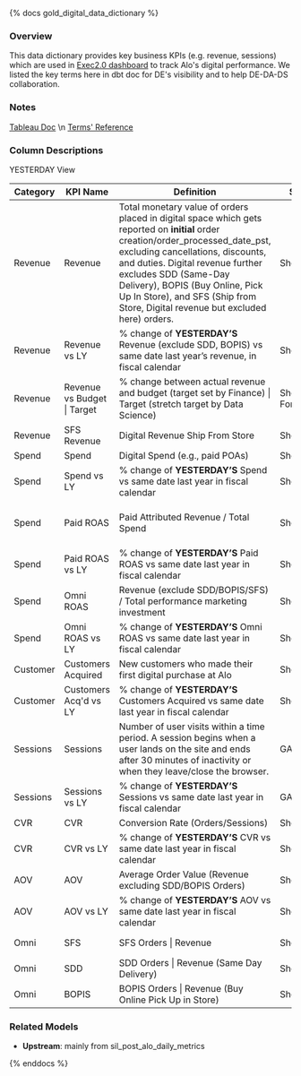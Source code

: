 {% docs gold_digital_data_dictionary %}

### Overview
This data dictionary provides key business KPIs (e.g. revenue, sessions) which are used in [Exec2.0 dashboard](https://10ay.online.tableau.com/#/site/alo/views/ExecDash2_0DateRangeTabDRAFT/Yesterday) to track Alo's digital performance. We listed the key terms here in dbt doc for DE's visibility and to help DE-DA-DS collaboration.

### Notes
[Tableau Doc](https://10ay.online.tableau.com/t/alo/views/DataDictionary/ExecutiveDashboardDataDictionary) \n
[Terms' Reference](https://alodigital.atlassian.net/wiki/spaces/AD/pages/1572044846/Dashboard+Metrics+Data+Dictionary+-+Alo+Yoga+WIP)


### Column Descriptions

YESTERDAY View

| Category | KPI Name | Definition | Source | Original Name | Table |
|---|---|---|---|---|---|
| Revenue | Revenue | Total monetary value of orders placed in digital space which gets reported on **initial** order creation/order_processed_date_pst, excluding cancellations, discounts, and duties. Digital revenue further excludes SDD (Same-Day Delivery), BOPIS (Buy Online, Pick Up In Store), and SFS (Ship from Store, Digital revenue but excluded here) orders. | Shopify | revenue_less_sfs | `sil_post_alo_daily_metrics` |
| Revenue | Revenue vs LY | % change of **YESTERDAY’S** Revenue (exclude SDD, BOPIS) vs same date last year’s revenue, in fiscal calendar | Shopify | revenue | `sil_post_alo_daily_metrics` |
| Revenue | Revenue vs Budget \| Target | % change between actual revenue and budget (target set by Finance) \| Target (stretch target by Data Science) | Shopify, Forecasting | target; stretch_target | `sil_post_alo_daily_metrics` |
| Revenue | SFS Revenue | Digital Revenue Ship From Store | Shopify | sfs_revenue | `sil_post_alo_daily_metrics` |
| Spend | Spend | Digital Spend (e.g., paid POAs) | Shopify | spend | `sil_post_alo_daily_metrics` |
| Spend | Spend vs LY | % change of **YESTERDAY’S** Spend vs same date last year in fiscal calendar | Shopify | spend | `sil_post_alo_daily_metrics` |
| Spend | Paid ROAS | Paid Attributed Revenue / Total Spend | Shopify | paid_roas | paid_revenue_adj from `silver.sil_ga4_last_click_performance_daily` and `silver.sil_post_channel_performance_daily_rollup` → later migrate to `sil_post_alo_daily_metrics` |
| Spend | Paid ROAS vs LY | % change of **YESTERDAY’S** Paid ROAS vs same date last year in fiscal calendar | Shopify | paid_roas | same as above |
| Spend | Omni ROAS | Revenue (exclude SDD/BOPIS/SFS) / Total performance marketing investment | Shopify | roas | `silver.sil_post_channel_performance_daily_rollup` |
| Spend | Omni ROAS vs LY | % change of **YESTERDAY’S** Omni ROAS vs same date last year in fiscal calendar | Shopify | roas | `sil_post_alo_daily_metrics` |
| Customer | Customers Acquired | New customers who made their first digital purchase at Alo | Shopify | new_customers | `sil_post_alo_daily_metrics` |
| Customer | Customers Acq'd vs LY | % change of **YESTERDAY’S** Customers Acquired vs same date last year in fiscal calendar | Shopify | new_customers | `sil_post_alo_daily_metrics` |
| Sessions | Sessions | Number of user visits within a time period. A session begins when a user lands on the site and ends after 30 minutes of inactivity or when they leave/close the browser. | GA | sessions | `sil_post_alo_daily_metrics` |
| Sessions | Sessions vs LY | % change of **YESTERDAY’S** Sessions vs same date last year in fiscal calendar | GA | sessions | `sil_post_alo_daily_metrics` |
| CVR | CVR | Conversion Rate (Orders/Sessions) | Shopify/GA | orders/sessions | `sil_post_alo_daily_metrics` |
| CVR | CVR vs LY | % change of **YESTERDAY’S** CVR vs same date last year in fiscal calendar | Shopify/GA | orders/sessions | `sil_post_alo_daily_metrics` |
| AOV | AOV | Average Order Value (Revenue excluding SDD/BOPIS Orders) | Shopify | revenue/orders | `sil_post_alo_daily_metrics` |
| AOV | AOV vs LY | % change of **YESTERDAY’S** AOV vs same date last year in fiscal calendar | Shopify | revenue/orders | `sil_post_alo_daily_metrics` |
| Omni | SFS | SFS Orders \| Revenue | Shopify | sfs_orders, sfs_revenue | `sil_post_alo_daily_metrics` |
| Omni | SDD | SDD Orders \| Revenue (Same Day Delivery) | Shopify | sdd_orders, sdd_revenue | `sil_post_alo_daily_metrics` |
| Omni | BOPIS | BOPIS Orders \| Revenue (Buy Online Pick Up in Store) | Shopify | bopis_orders, bopis_revenue | `sil_post_alo_daily_metrics` |



### Related Models
- **Upstream**: mainly from sil_post_alo_daily_metrics

{% enddocs %}
